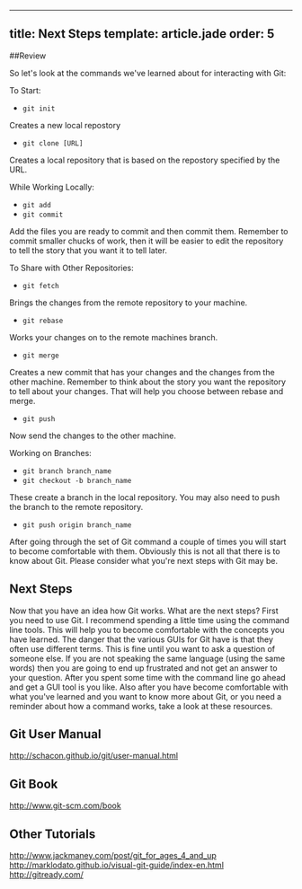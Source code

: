 ---
title: Next Steps
template: article.jade
order: 5
----

##Review

So let's look at the commands we've learned about for interacting with Git:

To Start:
- `git init`

Creates a new local repostory

- `git clone [URL]`

Creates a local repository that is based on the repostory specified by the URL.

While Working Locally:
- `git add`
- `git commit`

Add the files you are ready to commit and then commit them.  Remember to commit smaller chucks of work, then it will be easier to edit the repository to tell the story that you want it to tell later.

To Share with Other Repositories:
- `git fetch`

Brings the changes from the remote repository to your machine.

- `git rebase`

Works your changes on to the remote machines branch.

- `git merge`

Creates a new commit that has your changes and the changes from the other machine.  Remember to think about the story you want the repository to tell about your changes.  That will help you choose between rebase and merge.

- `git push`

Now send the changes to the other machine.

Working on Branches:
- `git branch branch_name`
- `git checkout -b branch_name`

These create a branch in the local repository.  You may also need to push the branch to the remote repository.

- `git push origin branch_name`

After going through the set of Git command a couple of times you will start to become comfortable with them.  Obviously this is not all that there is to know about Git.  Please consider what you're next steps with Git may be.

## Next Steps

  Now that you have an idea how Git works.  What are the next steps?  First you need to use Git.  I recommend spending a little time using the command line tools.  This will help you to become comfortable with the concepts you have learned.  The danger that the various GUIs for Git have is that they often use different terms.  This is fine until you want to ask a question of someone else.  If you are not speaking the same language (using the same words) then you are going to end up frustrated and not get an answer to your question.
  After you spent some time with the command line go ahead and get a GUI tool is you like.  Also after you have become comfortable with what you've learned and you want to know more about Git, or you need a reminder about how a command works, take a look at these resources.

## Git User Manual

http://schacon.github.io/git/user-manual.html

## Git Book

http://www.git-scm.com/book

## Other Tutorials

http://www.jackmaney.com/post/git_for_ages_4_and_up
http://marklodato.github.io/visual-git-guide/index-en.html
http://gitready.com/

